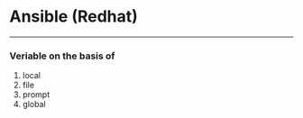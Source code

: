 # Ansible (Redhat)
----------------


### Veriable on the basis of 

1. local
2. file
3. prompt
4. global